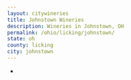 ```yaml
---
layout: citywineries
title: Johnstown Wineries
description: Wineries in Johnstown, OH
permalink: /ohio/licking/johnstown/
state: oh
county: licking
city: johnstown
---
```

-
